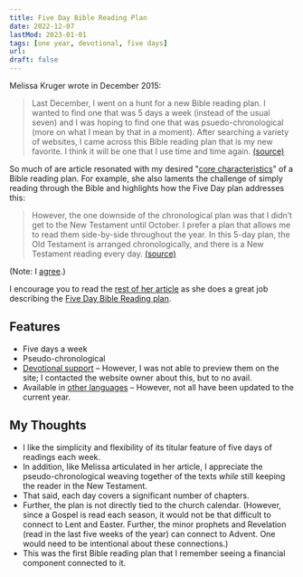 ```yaml
---
title: Five Day Bible Reading Plan
date: 2022-12-07
lastMod: 2023-01-01
tags: [one year, devotional, five days]
url:
draft: false
---
```


Melissa Kruger wrote in December 2015:

> Last December, I went on a hunt for a new Bible reading plan. I wanted to find one that was 5 days a week (instead of the usual seven) and I was hoping to find one that was psuedo-chronological (more on what I mean by that in a moment). After searching a variety of websites, I came across this Bible reading plan that is my new favorite. I think it will be one that I use time and time again. [(source)](https://www.thegospelcoalition.org/blogs/melissa-kruger/my-favorite-bible-in-a-year-reading-plan-2/)

So much of are article resonated with my desired "[core characteristics](/thoughts/core)" of a Bible reading plan. For example, she also laments the challenge of simply reading through the Bible and highlights how the Five Day plan addresses this:

> However, the one downside of the chronological plan was that I didn’t get to the New Testament until October. I prefer a plan that allows me to read them side-by-side throughout the year. In this 5-day plan, the Old Testament is arranged chronologically, and there is a New Testament reading every day. [(source)](https://www.thegospelcoalition.org/blogs/melissa-kruger/my-favorite-bible-in-a-year-reading-plan-2/)

(Note: I [agree](/thoughts/through).)

I encourage you to read the [rest of her article](https://www.thegospelcoalition.org/blogs/melissa-kruger/my-favorite-bible-in-a-year-reading-plan-2/) as she does a great job describing the [Five Day Bible Reading plan](https://www.fivedaybiblereading.com).


## Features

- Five days a week
- Pseudo-chronological
- [Devotional support](https://www.fivedaybiblereading.com/readers-companion/) – However, I was not able to preview them on the site; I contacted the website owner about this, but to no avail.
- Available in [other languages](https://www.fivedaybiblereading.com/other-languages/) – However, not all have been updated to the current year.


## My Thoughts
- I like the simplicity and flexibility of its titular feature of five days of readings each week.
- In addition, like Melissa articulated in her article, I appreciate the pseudo-chronological weaving together of the texts *while* still keeping the reader in the New Testament.
- That said, each day covers a significant number of chapters.
- Further, the plan is not directly tied to the church calendar. (However, since a Gospel is read each season, it would not be that difficult to connect to Lent and Easter. Further, the minor prophets and Revelation (read in the last five weeks of the year) can connect to Advent. One would need to be intentional about these connections.)
- This was the first Bible reading plan that I remember seeing a financial component connected to it.
